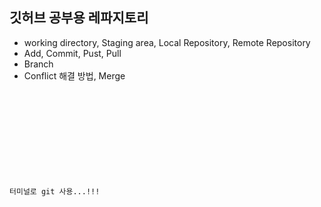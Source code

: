## 깃허브 공부용 레파지토리

- working directory, Staging area, Local Repository, Remote Repository
- Add, Commit, Pust, Pull
- Branch
- Conflict 해결 방법, Merge

<code>
<!DOCTYPE html>
<html lang="en">
  <head>
    <meta charset="UTF-8" />
    <meta name="viewport" content="width=device-width, initial-scale=1.0" />
    <title>새로운 기능!!</title>
  </head>
  <body>
    <p>터미널로 git 사용...!!!</p>
  </body>
</html>

</code>
